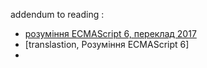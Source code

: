 addendum to reading :

- [розуміння ECMAScript 6, переклад 2017](https://understandinges6.denysdovhan.com/)
- [translastion, Розуміння ECMAScript 6]
- 
